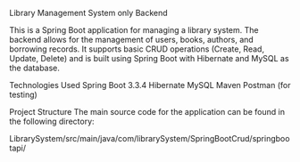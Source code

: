 Library Management System only Backend 

This is a Spring Boot application for managing a library system. The backend allows for the management of users, books, authors, and borrowing records. It supports basic CRUD operations (Create, Read, Update, Delete) and is built using Spring Boot with Hibernate and MySQL as the database.

Technologies Used
Spring Boot 3.3.4
Hibernate
MySQL
Maven
Postman (for testing)

Project Structure
The main source code for the application can be found in the following directory:

LibrarySystem/src/main/java/com/librarySystem/SpringBootCrud/springbootapi/
